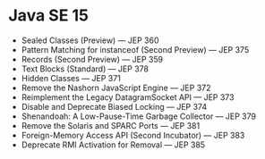 # Java SE 15
* Sealed Classes (Preview) — JEP 360
* Pattern Matching for instanceof (Second Preview) — JEP 375
* Records (Second Preview) — JEP 359
* Text Blocks (Standard) — JEP 378
* Hidden Classes — JEP 371
* Remove the Nashorn JavaScript Engine — JEP 372
* Reimplement the Legacy DatagramSocket API — JEP 373
* Disable and Deprecate Biased Locking — JEP 374
* Shenandoah: A Low-Pause-Time Garbage Collector — JEP 379
* Remove the Solaris and SPARC Ports — JEP 381
* Foreign-Memory Access API (Second Incubator) — JEP 383
* Deprecate RMI Activation for Removal — JEP 385
